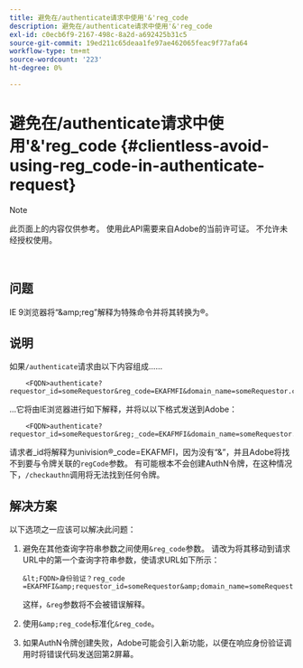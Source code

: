 ```yaml
---
title: 避免在/authenticate请求中使用'&'reg_code
description: 避免在/authenticate请求中使用'&'reg_code
exl-id: c0ecb6f9-2167-498c-8a2d-a692425b31c5
source-git-commit: 19ed211c65deaa1fe97ae462065feac9f77afa64
workflow-type: tm+mt
source-wordcount: '223'
ht-degree: 0%

---
```


# 避免在/authenticate请求中使用&#39;&amp;&#39;reg_code {#clientless-avoid-using-reg_code-in-authenticate-request}

>[!NOTE]
>
>此页面上的内容仅供参考。 使用此API需要来自Adobe的当前许可证。 不允许未经授权使用。

</br>



## 问题

IE 9浏览器将“\&amp;reg”解释为特殊命令并将其转换为®。

## 说明

如果`/authenticate`请求由以下内容组成……


```
    <FQDN>authenticate? requestor_id=someRequestor&reg_code=EKAFMFI&domain_name=someRequestor.com&noflash=true&mso_id=someMvpd&redirect_url=someRequestor.redirect.url.html
```


...它将由IE浏览器进行如下解释，并将以以下格式发送到Adobe：


```
    <FQDN>authenticate?requestor_id=someRequestor&reg;_code=EKAFMFI&domain_name=someRequestor.com&noflash=true&mso_id=someMvpd&redirect_url=someRequestor.redirect.url.html
```


请求者\_id将解释为univision®\_code=EKAFMFI，因为没有“&amp;”，并且Adobe将找不到要与令牌关联的`regCode`参数。  有可能根本不会创建AuthN令牌，在这种情况下，`/checkauthn`调用将无法找到任何令牌。



## 解决方案

以下选项之一应该可以解决此问题：

1. 避免在其他查询字符串参数之间使用`&reg_code`参数。  请改为将其移动到请求URL中的第一个查询字符串参数，使请求URL如下所示：


       &lt;FQDN>身份验证？reg_code =EKAFMFI&amp;requestor_id=someRequestor&amp;domain_name=someRequestor.com&amp;noflash=true&amp;mso_id=someMvpd&amp;redirect_url=someRequestor.redirect.url.html
   

   这样，`&reg`参数将不会被错误解释。

1. 使用`&amp;reg_code`标准化`&reg_code`。

1. 如果AuthN令牌创建失败，Adobe可能会引入新功能，以便在响应身份验证调用时将错误代码发送回第2屏幕。
